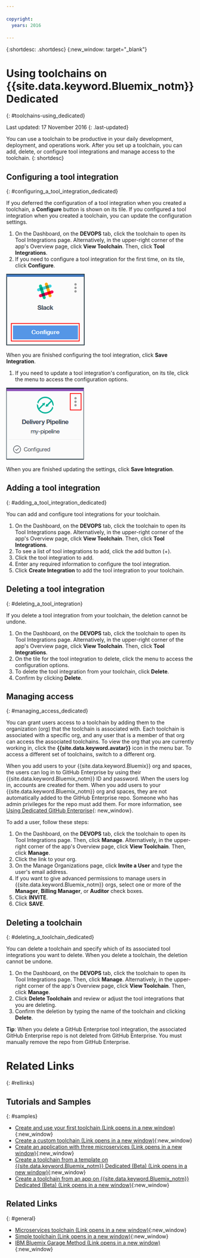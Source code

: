```yaml
---

copyright:
  years: 2016

---
```


{:shortdesc: .shortdesc}
{:new_window: target="_blank"}

# Using toolchains on {{site.data.keyword.Bluemix_notm}} Dedicated
{: #toolchains-using_dedicated}

Last updated: 17 November 2016
{: .last-updated}

You can use a toolchain to be productive in your daily development, deployment, and operations work. After you set up a toolchain, you can add, delete, or configure tool integrations and manage access to the toolchain.
{: shortdesc}

## Configuring a tool integration
{: #configuring_a_tool_integration_dedicated}

If you deferred the configuration of a tool integration when you created a toolchain, a **Configure** button is shown on its tile. If you configured a tool integration when you created a toolchain, you can update the configuration settings.

1. On the Dashboard, on the **DEVOPS** tab, click the toolchain to open its Tool Integrations page. Alternatively, in the upper-right corner of the app's Overview page, click **View Toolchain**. Then, click **Tool Integrations**.
1. If you need to configure a tool integration for the first time, on its tile, click **Configure**.

  ![Configure button](images/toolchain_tile_configure.png)

 When you are finished configuring the tool integration, click **Save Integration**.
 
1. If you need to update a tool integration's configuration, on its tile, click the menu to access the configuration options.

  ![Configuration menu](images/toolchain_tile_menu.png)
 
 When you are finished updating the settings, click **Save Integration**.

## Adding a tool integration
{: #adding_a_tool_integration_dedicated}

You can add and configure tool integrations for your toolchain.

1. On the Dashboard, on the **DEVOPS** tab, click the toolchain to open its Tool Integrations page. Alternatively, in the upper-right corner of the app's Overview page, click **View Toolchain**. Then, click **Tool Integrations**.
1. To see a list of tool integrations to add, click the add button (+).
1. Click the tool integration to add.
1. Enter any required information to configure the tool integration. 
1. Click **Create Integration** to add the tool integration to your toolchain.

## Deleting a tool integration
{: #deleting_a_tool_integration}

If you delete a tool integration from your toolchain, the deletion cannot be undone. 

1. On the Dashboard, on the **DEVOPS** tab, click the toolchain to open its Tool Integrations page. Alternatively, in the upper-right corner of the app's Overview page, click **View Toolchain**. Then, click **Tool Integrations**.
1. On the tile for the tool integration to delete, click the menu to access the configuration options.
1. To delete the tool integration from your toolchain, click **Delete**.
1. Confirm by clicking **Delete**. 

## Managing access
{: #managing_access_dedicated}

You can grant users access to a toolchain by adding them to the organization (org) that the toolchain is associated with. Each toolchain is associated with a specific org, and any user that is a member of that org can access the associated toolchains. To view the org that you are currently working in, click the **{{site.data.keyword.avatar}}** icon in the menu bar. To access a different set of toolchains, switch to a different org.

When you add users to your {{site.data.keyword.Bluemix}} org and spaces, the users can log in to GitHub Enterprise by using their {{site.data.keyword.Bluemix_notm}} ID and password. When the users log in, accounts are created for them. When you add users to your {{site.data.keyword.Bluemix_notm}} org and spaces, they are not automatically added to the GitHub Enterprise repo. Someone who has admin privileges for the repo must add them. For more information, see [Using Dedicated GitHub Enterprise](/docs/services/ghededicated/index.html){: new_window}.

To add a user, follow these steps: 

1. On the Dashboard, on the **DEVOPS** tab, click the toolchain to open its Tool Integrations page. Then, click **Manage**. Alternatively, in the upper-right corner of the app's Overview page, click **View Toolchain**. Then, click **Manage**.  
1. Click the link to your org. 
1. On the Manage Organizations page, click **Invite a User** and type the user's email address.
1. If you want to give advanced permissions to manage users in {{site.data.keyword.Bluemix_notm}} orgs, select one or more of the **Manager**, **Billing Manager**, or **Auditor** check boxes.
1. Click **INVITE**.
1. Click **SAVE**.

## Deleting a toolchain
{: #deleting_a_toolchain_dedicated}

You can delete a toolchain and specify which of its associated tool integrations you want to delete. When you delete a toolchain, the deletion cannot be undone.

1. On the Dashboard, on the **DEVOPS** tab, click the toolchain to open its Tool Integrations page. Then, click **Manage**. Alternatively, in the upper-right corner of the app's Overview page, click **View Toolchain**. Then, click **Manage**.
1. Click **Delete Toolchain** and review or adjust the tool integrations that you are deleting.
1. Confirm the deletion by typing the name of the toolchain and clicking **Delete**.

 **Tip**: When you delete a GitHub Enterprise tool integration, the associated GitHub Enterprise repo is not deleted from GitHub Enterprise. You must manually remove the repo from GitHub Enterprise.


# Related Links
{: #rellinks}

## Tutorials and Samples
{: #samples}

* [Create and use your first toolchain (Link opens in a new window)](https://www.ibm.com/devops/method/tutorials/tutorial_toolchain_flow){:new_window}
* [Create a custom toolchain (Link opens in a new window)](https://www.ibm.com/devops/method/tutorials/tutorial_toolchain_custom){:new_window}
* [Create an application with three microservices (Link opens in a new window)](https://www.ibm.com/devops/method/tutorials/tutorial_toolchain_microservices){:new_window}
* [Create a toolchain from a template on {{site.data.keyword.Bluemix_notm}} Dedicated (Beta) (Link opens in a new window)](https://www.ibm.com/devops/method/tutorials/tutorial_dedicated_toolchain_template_flow){:new_window}
* [Create a toolchain from an app on {{site.data.keyword.Bluemix_notm}} Dedicated (Beta) (Link opens in a new window)](https://www.ibm.com/devops/method/tutorials/tutorial_dedicated_toolchain_app_flow){:new_window}

## Related Links
{: #general}

* [Microservices toolchain (Link opens in a new window)](https://www.ibm.com/devops/method/toolchains/microservices_toolchain){:new_window}
* [Simple toolchain (Link opens in a new window)](https://www.ibm.com/devops/method/toolchains/simple_toolchain){:new_window}
* [IBM Bluemix Garage Method (Link opens in a new window)](https://www.ibm.com/devops/method){:new_window}
